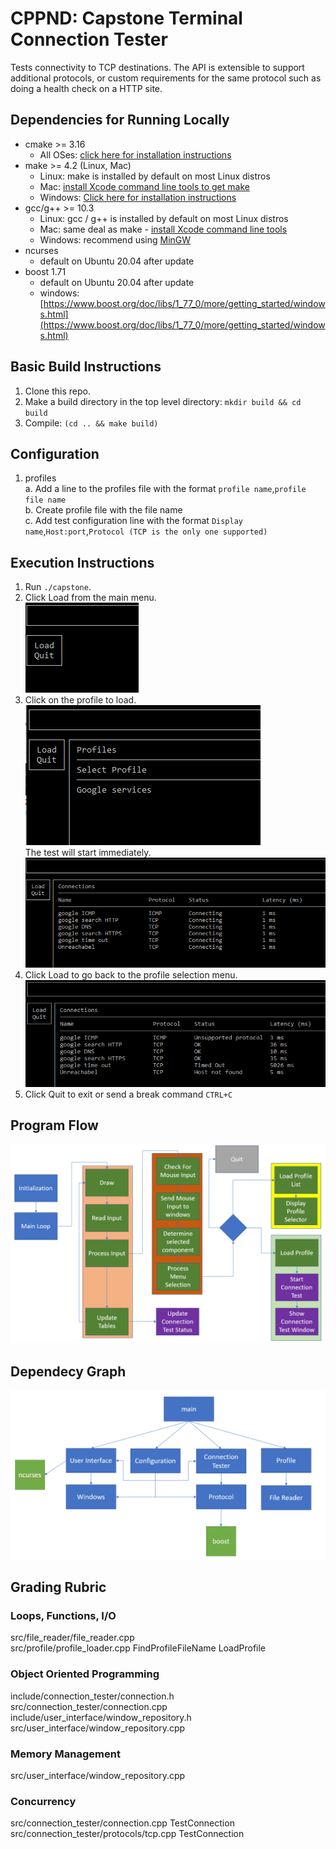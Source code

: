# CPPND: Capstone Terminal Connection Tester

Tests connectivity to TCP destinations.  The API is extensible to support additional protocols, or custom requirements for the same protocol such as doing a health check on a HTTP site.

## Dependencies for Running Locally
* cmake >= 3.16
  * All OSes: [click here for installation instructions](https://cmake.org/install/)
* make >= 4.2 (Linux, Mac)
  * Linux: make is installed by default on most Linux distros
  * Mac: [install Xcode command line tools to get make](https://developer.apple.com/xcode/features/)
  * Windows: [Click here for installation instructions](http://gnuwin32.sourceforge.net/packages/make.htm)
* gcc/g++ >= 10.3
  * Linux: gcc / g++ is installed by default on most Linux distros
  * Mac: same deal as make - [install Xcode command line tools](https://developer.apple.com/xcode/features/)
  * Windows: recommend using [MinGW](http://www.mingw.org/)
* ncurses
  * default on Ubuntu 20.04 after update
* boost 1.71
  * default on Ubuntu 20.04 after update
  * windows: [https://www.boost.org/doc/libs/1_77_0/more/getting_started/windows.html](https://www.boost.org/doc/libs/1_77_0/more/getting_started/windows.html)

## Basic Build Instructions

1. Clone this repo.
2. Make a build directory in the top level directory: `mkdir build && cd build`
3. Compile: `(cd .. && make build)`

## Configuration

1. profiles  
  a. Add a line to the profiles file with the format `profile name`,`profile file name`  
  b. Create profile file with the file name  
  c. Add test configuration line with the format `Display name`,`Host:port`,`Protocol (TCP is the only one supported)`

## Execution Instructions

1. Run `./capstone`.  
2. Click Load from the main menu.  
![main menu](/readme/main_menu.png?raw=true "Main Menu")  
3. Click on the profile to load.  
![Profile selection](/readme/profile_selection.png?raw=true "Profile Selection")  
The test will start immediately.  
![Test Start](/readme/test_start.png?raw=true "Test Start")  
4. Click Load to go back to the profile selection menu.  
![Test Complete](/readme/test_complete.png?raw=true "Test Complete")  
5. Click Quit to exit or send a break command `CTRL+C`  

## Program Flow  
![Program Flow](/readme/program_flow.png?raw=true "Program Flow")  

## Dependecy Graph
![Dependency Graph](/readme/dependency_graph.png?raw=true "Dependency Graph")  

## Grading Rubric

### Loops, Functions, I/O
src/file_reader/file_reader.cpp  
src/profile/profile_loader.cpp FindProfileFileName LoadProfile  

### Object Oriented Programming
include/connection_tester/connection.h  
src/connection_tester/connection.cpp  
include/user_interface/window_repository.h
src/user_interface/window_repository.cpp

### Memory Management
src/user_interface/window_repository.cpp  

### Concurrency
src/connection_tester/connection.cpp  TestConnection  
src/connection_tester/protocols/tcp.cpp TestConnection
